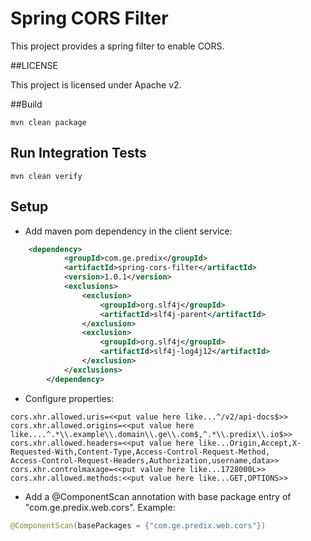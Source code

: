 # Spring CORS Filter

This project provides a spring filter to enable CORS.

##LICENSE

This project is licensed under Apache v2.
 
##Build

```
mvn clean package
```
## Run Integration Tests
```
mvn clean verify
```

## Setup 
 * Add maven pom dependency in the client service:

```xml
	<dependency>
            <groupId>com.ge.predix</groupId>
            <artifactId>spring-cors-filter</artifactId>
            <version>1.0.1</version>
            <exclusions>
                <exclusion>
                    <groupId>org.slf4j</groupId>
                    <artifactId>slf4j-parent</artifactId>
                </exclusion>
                <exclusion>
                    <groupId>org.slf4j</groupId>
                    <artifactId>slf4j-log4j12</artifactId>
                </exclusion>
            </exclusions>
        </dependency>
```

* Configure properties:
 
```
cors.xhr.allowed.uris=<<put value here like...^/v2/api-docs$>>
cors.xhr.allowed.origins=<<put value here like....^.*\\.example\\.domain\\.ge\\.com$,^.*\\.predix\\.io$>>
cors.xhr.allowed.headers=<<put value here like...Origin,Accept,X-Requested-With,Content-Type,Access-Control-Request-Method,
Access-Control-Request-Headers,Authorization,username,data>>
cors.xhr.controlmaxage=<<put value here like...1728000L>>
cors.xhr.allowed.methods:<<put value here like...GET,OPTIONS>>
```

* Add a @ComponentScan annotation with base package entry of "com.ge.predix.web.cors". Example:
```java
@ComponentScan(basePackages = {"com.ge.predix.web.cors"})
```

